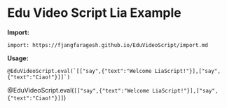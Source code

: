 <!--
author:   Fabian Bär
email: baerfabian@gmx.de

version: 0.0.1

import: https://fjangfaragesh.github.io/EduVideoScript/import.md

-->

# Edu Video Script Lia Example

**Import:**
```
import: https://fjangfaragesh.github.io/EduVideoScript/import.md
```

**Usage:**
```
@EduVideoScript.eval(`[["say",{"text":"Welcome LiaScript!"}],["say",{"text":"Ciao!"}]]`)
```

@EduVideoScript.eval(`[["say",{"text":"Welcome LiaScript!"}],["say",{"text":"Ciao!"}]]`)
